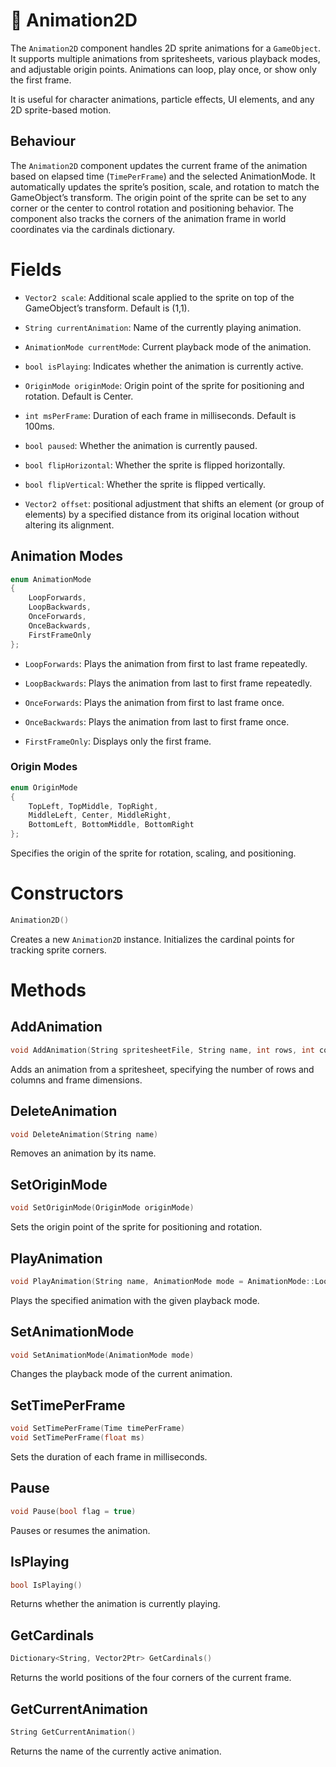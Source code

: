 # 🧩 Animation2D

The ```Animation2D``` component handles 2D sprite animations for a ```GameObject```. It supports multiple animations from spritesheets, various playback modes, and adjustable origin points. Animations can loop, play once, or show only the first frame.

It is useful for character animations, particle effects, UI elements, and any 2D sprite-based motion.

## Behaviour

The ```Animation2D``` component updates the current frame of the animation based on elapsed time (```TimePerFrame```) and the selected AnimationMode. It automatically updates the sprite’s position, scale, and rotation to match the GameObject’s transform. The origin point of the sprite can be set to any corner or the center to control rotation and positioning behavior. The component also tracks the corners of the animation frame in world coordinates via the cardinals dictionary.

# Fields

* ```Vector2 scale```: Additional scale applied to the sprite on top of the GameObject’s transform. Default is (1,1).

* ```String currentAnimation```: Name of the currently playing animation.

* ```AnimationMode currentMode```: Current playback mode of the animation.

* ```bool isPlaying```: Indicates whether the animation is currently active.

* ```OriginMode originMode```: Origin point of the sprite for positioning and rotation. Default is Center.

* ```int msPerFrame```: Duration of each frame in milliseconds. Default is 100ms.

* ```bool paused```: Whether the animation is currently paused.

* ```bool flipHorizontal```: Whether the sprite is flipped horizontally.

* ```bool flipVertical```: Whether the sprite is flipped vertically.

* ```Vector2 offset```: positional adjustment that shifts an element (or group of elements) by a specified distance from its original location without altering its alignment.

## Animation Modes
```cpp
enum AnimationMode
{
    LoopForwards,
    LoopBackwards,
    OnceForwards,
    OnceBackwards,
    FirstFrameOnly
};
```

* ```LoopForwards```: Plays the animation from first to last frame repeatedly.

* ```LoopBackwards```: Plays the animation from last to first frame repeatedly.

* ```OnceForwards```: Plays the animation from first to last frame once.

* ```OnceBackwards```: Plays the animation from last to first frame once.

* ```FirstFrameOnly```: Displays only the first frame.

### Origin Modes
```cpp
enum OriginMode
{
    TopLeft, TopMiddle, TopRight,
    MiddleLeft, Center, MiddleRight,
    BottomLeft, BottomMiddle, BottomRight
};
```

Specifies the origin of the sprite for rotation, scaling, and positioning.

# Constructors

```cpp
Animation2D()
```

Creates a new ```Animation2D``` instance. Initializes the cardinal points for tracking sprite corners.

# Methods

## AddAnimation
```cpp
void AddAnimation(String spritesheetFile, String name, int rows, int cols, int frameWidth, int frameHeight)
```

Adds an animation from a spritesheet, specifying the number of rows and columns and frame dimensions.

## DeleteAnimation
```cpp
void DeleteAnimation(String name)
```

Removes an animation by its name.

## SetOriginMode
```cpp
void SetOriginMode(OriginMode originMode)
```

Sets the origin point of the sprite for positioning and rotation.

## PlayAnimation
```cpp
void PlayAnimation(String name, AnimationMode mode = AnimationMode::LoopForwards)
```

Plays the specified animation with the given playback mode.

## SetAnimationMode
```cpp
void SetAnimationMode(AnimationMode mode)
```

Changes the playback mode of the current animation.

## SetTimePerFrame
```cpp
void SetTimePerFrame(Time timePerFrame)
void SetTimePerFrame(float ms)
```

Sets the duration of each frame in milliseconds.

## Pause
```cpp
void Pause(bool flag = true)
```

Pauses or resumes the animation.

## IsPlaying
```cpp
bool IsPlaying()
```

Returns whether the animation is currently playing.

## GetCardinals
```cpp
Dictionary<String, Vector2Ptr> GetCardinals()
```

Returns the world positions of the four corners of the current frame.

## GetCurrentAnimation
```cpp
String GetCurrentAnimation()
```

Returns the name of the currently active animation.